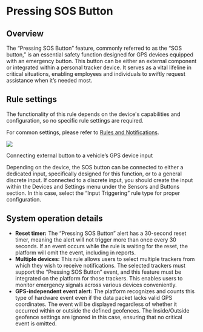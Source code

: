 # Pressing SOS Button

## Overview

The “Pressing SOS Button” feature, commonly referred to as the “SOS button,” is an essential safety function designed for GPS devices equipped with an emergency button. This button can be either an external component or integrated within a personal tracker device. It serves as a vital lifeline in critical situations, enabling employees and individuals to swiftly request assistance when it’s needed most.

## Rule settings

The functionality of this rule depends on the device's capabilities and configuration, so no specific rule settings are required.

For common settings, please refer to [Rules and Notifications](../).

![](https://squaregps.atlassian.net/wiki/images/icons/grey_arrow_down.png)

Connecting external button to a vehicle’s GPS device input

Depending on the device, the SOS button can be connected to either a dedicated input, specifically designed for this function, or to a general discrete input. If connected to a discrete input, you should create the input within the Devices and Settings menu under the Sensors and Buttons section. In this case, select the “Input Triggering” rule type for proper configuration.

## System operation details

* **Reset timer:** The “Pressing SOS Button” alert has a 30-second reset timer, meaning the alert will not trigger more than once every 30 seconds. If an event occurs while the rule is waiting for the reset, the platform will omit the event, including in reports.
* **Multiple devices:** This rule allows users to select multiple trackers from which they wish to receive notifications. The selected trackers must support the “Pressing SOS Button” event, and this feature must be integrated on the platform for those trackers. This enables users to monitor emergency signals across various devices conveniently.
* **GPS-independent event alert:** The platform recognizes and counts this type of hardware event even if the data packet lacks valid GPS coordinates. The event will be displayed regardless of whether it occurred within or outside the defined geofences. The Inside/Outside geofence settings are ignored in this case, ensuring that no critical event is omitted.
